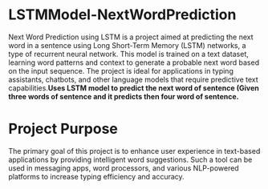 # LSTMModel-NextWordPrediction

Next Word Prediction using LSTM is a project aimed at predicting the next word in a sentence using Long Short-Term Memory (LSTM) networks, a type of recurrent neural network. This model is trained on a text dataset, learning word patterns and context to generate a probable next word based on the input sequence. The project is ideal for applications in typing assistants, chatbots, and other language models that require predictive text capabilities.**Uses LSTM model to predict the next word of sentence (Given three words of sentence and it predicts then four word of sentence.**

# Project Purpose
The primary goal of this project is to enhance user experience in text-based applications by providing intelligent word suggestions. Such a tool can be used in messaging apps, word processors, and various NLP-powered platforms to increase typing efficiency and accuracy.


